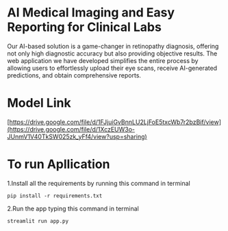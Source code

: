 # AI Medical Imaging and Easy Reporting for Clinical Labs
Our AI-based solution is a game-changer in retinopathy diagnosis, offering not only high diagnostic accuracy but also providing objective results. The web application we have developed simplifies the entire process by allowing users to effortlessly upload their eye scans, receive AI-generated predictions, and obtain comprehensive reports.


# Model Link 
[https://drive.google.com/file/d/1FJjuiGvBnnLU2LjFoE5txcWb7r2bzBif/view](https://drive.google.com/file/d/1XczEUW3o-JUnmV1V40TkSW025zk_yFf4/view?usp=sharing)

# To run Apllication
1.Install all the requirements by running this command in terminal


```pip install -r requirements.txt```


2.Run the app typing this command in terminal

```streamlit run app.py```


